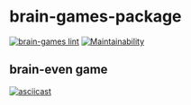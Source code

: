 # brain-games-package

[![brain-games lint](https://github.com/RamilAlbakov/frontend-project-lvl1/workflows/brain-games%20lint/badge.svg)](https://github.com/RamilAlbakov/frontend-project-lvl1/actions)
[![Maintainability](https://api.codeclimate.com/v1/badges/a99a88d28ad37a79dbf6/maintainability)](https://codeclimate.com/github/RamilAlbakov/frontend-project-lvl1/maintainability)

## brain-even game

[![asciicast](https://asciinema.org/a/7J6xsopVtX7Iix3rS6InLq4Rv.svg)](https://asciinema.org/a/7J6xsopVtX7Iix3rS6InLq4Rv)
